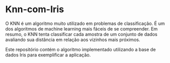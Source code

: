 # Knn-com-Iris

O KNN é um algoritmo muito utilizado em problemas de classificação. É um dos algoritmos de machine learning mais fáceis de se compreender. 
Em resumo, o KNN tenta classificar cada amostra de um conjunto de dados avaliando sua distância em relação aos vizinhos mais próximos.

Este repositório contém o algoritmo implementado utilizando a base de dados Iris para exemplificar a aplicação.
